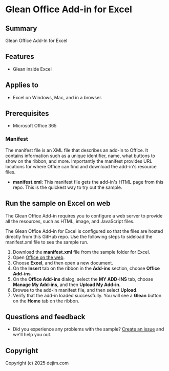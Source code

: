 # Glean Office Add-in for Excel

## Summary

Glean Office Add-In for Excel

## Features

- Glean inside Excel

## Applies to

- Excel on Windows, Mac, and in a browser.

## Prerequisites

- Microsoft Office 365 

### Manifest

The manifest file is an XML file that describes an add-in to Office. It contains information such as a unique identifier, name, what buttons to show on the ribbon, and more. Importantly the manifest provides URL locations for where Office can find and download the add-in's resource files.

- **manifest.xml**: This manifest file gets the add-in's HTML page from this repo. This is the quickest way to try out the sample. 

## Run the sample on Excel on web

The Glean Office Add-in requires you to configure a web server to provide all the resources, such as HTML, image, and JavaScript files. 

The Glean Office Add-in for Excel is configured so that the files are hosted directly from this GitHub repo. Use the following steps to sideload the manifest.xml file to see the sample run.

1.  Download the **manifest.xml** file from the sample folder for Excel.
1.  Open [Office on the web](https://office.live.com/).
1.  Choose **Excel**, and then open a new document.
1.  On the **Insert** tab on the ribbon in the **Add-ins** section, choose **Office Add-ins**.
1.  On the **Office Add-ins** dialog, select the **MY ADD-INS** tab, choose **Manage My Add-ins**, and then **Upload My Add-in**.
2.  Browse to the add-in manifest file, and then select **Upload**.
3.  Verify that the add-in loaded successfully. You will see a **Glean** button on the **Home** tab on the ribbon.

## Questions and feedback

- Did you experience any problems with the sample? [Create an issue](https://github.com/djuang1/glean-office-add-in-for-excel/issues/new/choose) and we'll help you out.

## Copyright

Copyright (c) 2025 dejim.com

